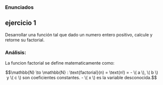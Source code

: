 ### Enunciados  
## ejercicio 1
Desarrollar una función tal que dado un numero entero positivo, calcule y retorne su factorial.
### Análisis:
La funcion factorial se define matematicamente como:
```math
\mathbb{N} \to \mathbb{N} : \text{factorial}(n) = \text(n!) =
- \( a \), \( b \) y \( c \) son coeficientes constantes.
- \( x \) es la variable desconocida.
```
